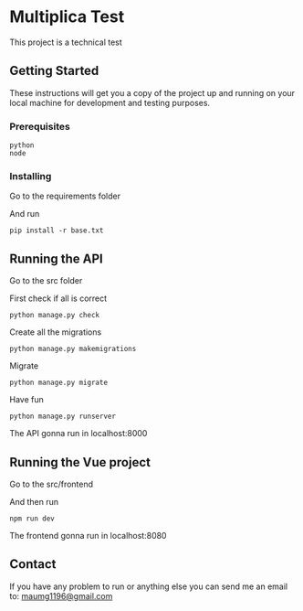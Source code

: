 # Multiplica Test

This project is a technical test

## Getting Started

These instructions will get you a copy of the project up and running on your local machine for development and testing purposes.

### Prerequisites

```
python
node
```

### Installing

Go to the requirements folder

And run

```
pip install -r base.txt
```

## Running the API

Go to the src folder

First check if all is correct

```
python manage.py check
```

Create all the migrations
```
python manage.py makemigrations
```

Migrate
```
python manage.py migrate
```

Have fun
```
python manage.py runserver
```

The API gonna run in localhost:8000

## Running the Vue project

Go to the src/frontend

And then run

```
npm run dev
```

The frontend gonna run in localhost:8080

## Contact

If you have any problem to run or anything else you can send me an email to:
maumg1196@gmail.com
